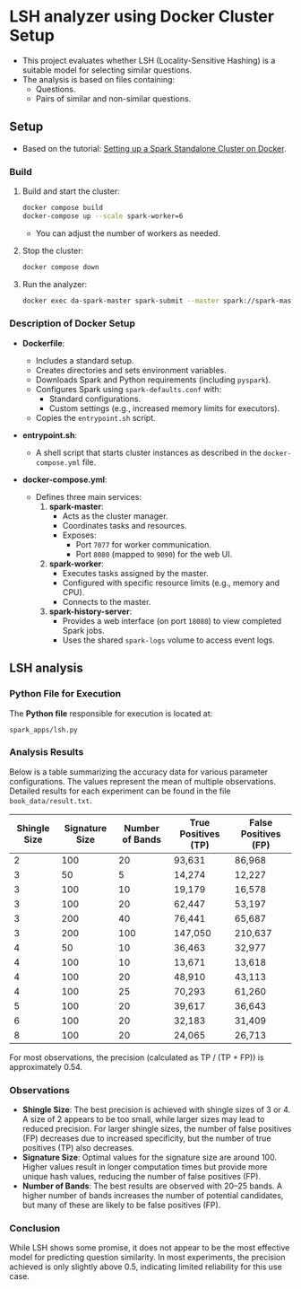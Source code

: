 # LSH analyzer using Docker Cluster Setup

- This project evaluates whether LSH (Locality-Sensitive Hashing) is a suitable model for selecting similar questions.
- The analysis is based on files containing:
    - Questions.
    - Pairs of similar and non-similar questions.

## Setup

- Based on the tutorial: [Setting up a Spark Standalone Cluster on Docker](https://medium.com/@MarinAgli1/setting-up-a-spark-standalone-cluster-on-docker-in-layman-terms-8cbdc9fdd14b).

### Build

1. Build and start the cluster:
     ```bash
     docker compose build
     docker-compose up --scale spark-worker=6
     ```
     - You can adjust the number of workers as needed.

2. Stop the cluster:
     ```bash
     docker compose down
     ```

3. Run the analyzer:
     ```bash
     docker exec da-spark-master spark-submit --master spark://spark-master:7077 --deploy-mode client ./apps/lsh.py
     ```

### Description of Docker Setup

- **Dockerfile**:
    - Includes a standard setup.
    - Creates directories and sets environment variables.
    - Downloads Spark and Python requirements (including `pyspark`).
    - Configures Spark using `spark-defaults.conf` with:
        - Standard configurations.
        - Custom settings (e.g., increased memory limits for executors).
    - Copies the `entrypoint.sh` script.

- **entrypoint.sh**:
    - A shell script that starts cluster instances as described in the `docker-compose.yml` file.

- **docker-compose.yml**:
    - Defines three main services:
        1. **spark-master**:
             - Acts as the cluster manager.
             - Coordinates tasks and resources.
             - Exposes:
                 - Port `7077` for worker communication.
                 - Port `8080` (mapped to `9090`) for the web UI.
        2. **spark-worker**:
             - Executes tasks assigned by the master.
             - Configured with specific resource limits (e.g., memory and CPU).
             - Connects to the master.
        3. **spark-history-server**:
             - Provides a web interface (on port `18080`) to view completed Spark jobs.
             - Uses the shared `spark-logs` volume to access event logs.

## LSH analysis

### **Python File for Execution**

The **Python file** responsible for execution is located at:

```git 
spark_apps/lsh.py
```

### Analysis Results

Below is a table summarizing the accuracy data for various parameter configurations. The values represent the mean of multiple observations. Detailed results for each experiment can be found in the file `book_data/result.txt`.

| Shingle Size | Signature Size | Number of Bands | True Positives (TP) | False Positives (FP) |
|--------------|----------------|------------------|----------------------|----------------------|
| 2            | 100            | 20               | 93,631              | 86,968              |
| 3            | 50             | 5                | 14,274              | 12,227              |
| 3            | 100            | 10               | 19,179              | 16,578              |
| 3            | 100            | 20               | 62,447              | 53,197              |
| 3            | 200            | 40               | 76,441              | 65,687              |
| 3            | 200            | 100              | 147,050             | 210,637             |
| 4            | 50             | 10               | 36,463              | 32,977              |
| 4            | 100            | 10               | 13,671              | 13,618              |
| 4            | 100            | 20               | 48,910              | 43,113              |
| 4            | 100            | 25               | 70,293              | 61,260              |
| 5            | 100            | 20               | 39,617              | 36,643              |
| 6            | 100            | 20               | 32,183              | 31,409              |
| 8            | 100            | 20               | 24,065              | 26,713              |

For most observations, the precision (calculated as TP / (TP + FP)) is approximately 0.54.

### Observations

- **Shingle Size**: The best precision is achieved with shingle sizes of 3 or 4. A size of 2 appears to be too small, while larger sizes may lead to reduced precision. For larger shingle sizes, the number of false positives (FP) decreases due to increased specificity, but the number of true positives (TP) also decreases.
- **Signature Size**: Optimal values for the signature size are around 100. Higher values result in longer computation times but provide more unique hash values, reducing the number of false positives (FP).
- **Number of Bands**: The best results are observed with 20–25 bands. A higher number of bands increases the number of potential candidates, but many of these are likely to be false positives (FP).

### Conclusion

While LSH shows some promise, it does not appear to be the most effective model for predicting question similarity. In most experiments, the precision achieved is only slightly above 0.5, indicating limited reliability for this use case.


